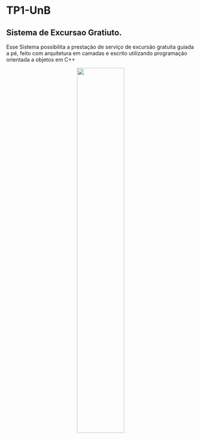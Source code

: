 # TP1-UnB

## Sistema de Excursao Gratiuto.

Esse Sistema possibilita a prestação de serviço de excursão gratuita guiada a pé, feito com arquitetura em camadas e escrito utilizando programação orientada a objetos em C++


<p align="center">
  <img width="50%" height="50%" src="https://user-images.githubusercontent.com/43859386/155625648-14017b70-17ae-4946-801e-c61e382d312d.png">
</p>
